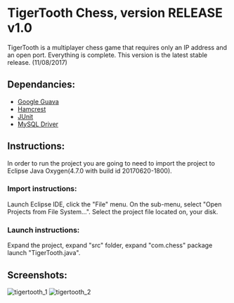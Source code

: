 # TigerTooth Chess, version RELEASE v1.0

TigerTooth is a multiplayer chess game that requires only an IP address and an open port.
Everything is complete. This version is the latest stable release. (11/08/2017)

## Dependancies:
  * [Google Guava](https://github.com/google/guava)
  * [Hamcrest](https://github.com/hamcrest/JavaHamcrest)
  * [JUnit](https://github.com/junit-team/junit4)
  * [MySQL Driver](https://github.com/mysql/mysql-connector-j)

## Instructions:
In order to run the project you are going to need to 
import the project to Eclipse Java Oxygen(4.7.0 with build id 20170620-1800).

### Import instructions:
Launch Eclipse IDE, click the "File" menu. On the sub-menu,
select "Open Projects from File System...". Select the project file located on,
your disk.

### Launch instructions:
Expand the project, expand "src" folder, expand "com.chess" package
launch "TigerTooth.java".

## Screenshots:
![tigertooth_1](https://user-images.githubusercontent.com/25724155/54490876-facf6400-48ca-11e9-8a96-4b00c96ea2d2.png)
![tigertooth_2](https://user-images.githubusercontent.com/25724155/54490785-0c643c00-48ca-11e9-9fa7-58742304ee64.png)
